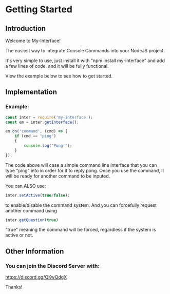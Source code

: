 Getting Started
=========================================

Introduction
-----------------------------------------
Welcome to My-Interface!

The easiest way to integrate Console Commands into your NodeJS project.

It's very simple to use, just install it with "npm install my-interface"
and add a few lines of code, and it will be fully functional.

View the example below to see how to get started.

Implementation
----------------------------------------

### Example:
```js
const inter = require('my-interface');
const em = inter.getInterface();

em.on('command', (cmd) => {
    if (cmd == "ping")
	{
	    console.log("Pong!");
	}
});
```

The code above will case a simple command line interface that you can type "ping" into in order for it to reply pong.
Once you use the command, it will be ready for another command to be inputed.

You can ALSO use:

```js
inter.setActive(true/false);
```

to enable/disable the command system. And you can forcefully request another command using 

```js
inter.getQuestion(true)
```

"true" meaning the command will be forced, regardless if the system is active or not.

Other Information
------------------------------------------

### You can join the Discord Server with:
https://discord.gg/QKwQdgX

Thanks!
